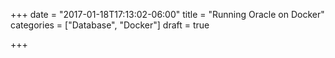 +++
date = "2017-01-18T17:13:02-06:00"
title = "Running Oracle on Docker"
categories = ["Database", "Docker"]
draft = true

+++

